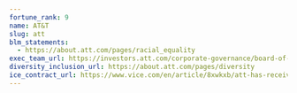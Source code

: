 ```yaml
---
fortune_rank: 9
name: AT&T
slug: att
blm_statements:
  - https://about.att.com/pages/racial_equality
exec_team_url: https://investors.att.com/corporate-governance/board-of-directors
diversity_inclusion_url: https://about.att.com/pages/diversity
ice_contract_url: https://www.vice.com/en/article/8xwkxb/att-has-received-dollar14-million-from-ice-this-year
---
```

